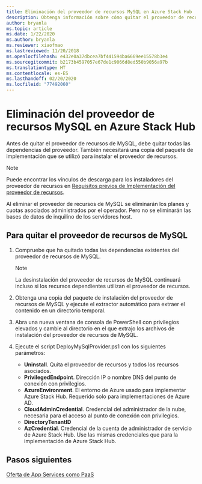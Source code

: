 ```yaml
---
title: Eliminación del proveedor de recursos MySQL en Azure Stack Hub
description: Obtenga información sobre cómo quitar el proveedor de recursos MySQL de la implementación de Azure Stack Hub.
author: bryanla
ms.topic: article
ms.date: 1/22/2020
ms.author: bryanla
ms.reviewer: xiaofmao
ms.lastreviewed: 11/20/2018
ms.openlocfilehash: e432e0a37dbcea7bf441594ba6669ee15578b3e4
ms.sourcegitcommit: b2173b4597057e67de1c9066d8ed550b9056a97b
ms.translationtype: HT
ms.contentlocale: es-ES
ms.lasthandoff: 02/20/2020
ms.locfileid: "77492060"
---
```

# <a name="remove-the-mysql-resource-provider-in-azure-stack-hub"></a>Eliminación del proveedor de recursos MySQL en Azure Stack Hub

Antes de quitar el proveedor de recursos de MySQL, debe quitar todas las dependencias del proveedor. También necesitará una copia del paquete de implementación que se utilizó para instalar el proveedor de recursos.

> [!NOTE]
> Puede encontrar los vínculos de descarga para los instaladores del proveedor de recursos en [Requisitos previos de Implementación del proveedor de recursos](./azure-stack-mysql-resource-provider-deploy.md#prerequisites).

Al eliminar el proveedor de recursos de MySQL se eliminarán los planes y cuotas asociados administrados por el operador. Pero no se eliminarán las bases de datos de inquilino de los servidores host.

## <a name="to-remove-the-mysql-resource-provider"></a>Para quitar el proveedor de recursos de MySQL

1. Compruebe que ha quitado todas las dependencias existentes del proveedor de recursos de MySQL.

   > [!NOTE]
   > La desinstalación del proveedor de recursos de MySQL continuará incluso si los recursos dependientes utilizan el proveedor de recursos.
  
2. Obtenga una copia del paquete de instalación del proveedor de recursos de MySQL y ejecute el extractor automático para extraer el contenido en un directorio temporal.
3. Abra una nueva ventana de consola de PowerShell con privilegios elevados y cambie al directorio en el que extrajo los archivos de instalación del proveedor de recursos de MySQL.
4. Ejecute el script DeployMySqlProvider.ps1 con los siguientes parámetros:
    - **Uninstall**. Quita el proveedor de recursos y todos los recursos asociados.
    - **PrivilegedEndpoint**. Dirección IP o nombre DNS del punto de conexión con privilegios.
    - **AzureEnvironment**. El entorno de Azure usado para implementar Azure Stack Hub. Requerido solo para implementaciones de Azure AD.
    - **CloudAdminCredential**. Credencial del administrador de la nube, necesaria para el acceso al punto de conexión con privilegios.
    - **DirectoryTenantID**
    - **AzCredential**. Credencial de la cuenta de administrador de servicio de Azure Stack Hub. Use las mismas credenciales que para la implementación de Azure Stack Hub.

## <a name="next-steps"></a>Pasos siguientes

[Oferta de App Services como PaaS](azure-stack-app-service-overview.md)
